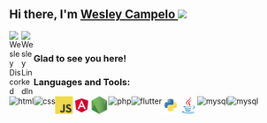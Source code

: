 ## Hi there, I'm [Wesley Campelo ](https://github.com/wesleycpdev/)<img src="https://github.com/TheDudeThatCode/TheDudeThatCode/blob/master/Assets/Hi.gif" width="29px">

<a href="wesleycpdev#2417">
  <img align="left" alt="Wesley Discord" width="22px" src="https://raw.githubusercontent.com/peterthehan/peterthehan/master/assets/discord.svg" />
</a>

<a href="https://www.linkedin.com/in/wesley-campelo/">
  <img align="left" alt="Wesley LinkedIn" width="22px" src="https://raw.githubusercontent.com/peterthehan/peterthehan/master/assets/linkedin.svg" />
</a>

<br/>

### Glad to see you here! &nbsp;

### Languages and Tools:

<a href="https://developer.mozilla.org/en-US/docs/Web/HTML" target="_blank">
    <img align="left" alt="html" height ="32px" src="https://www.vectorlogo.zone/logos/w3_html5/w3_html5-icon.svg">
</a>

<a href="https://developer.mozilla.org/en-US/docs/Web/CSS" target="_blank">
    <img align="left" alt="css" height ="32px" src="https://cdn4.iconfinder.com/data/icons/social-media-logos-6/512/121-css3-512.png">
</a>

<a href="https://www.javascript.com/" target="_blank"> 
    <img align="left" alt="javascript" height ="32px" src="https://raw.githubusercontent.com/github/explore/80688e429a7d4ef2fca1e82350fe8e3517d3494d/topics/javascript/javascript.png"> 
</a>

<a href="https://angular.io/" target="_blank"> 
    <img align="left" alt="angular" height ="32px" src="https://raw.githubusercontent.com/github/explore/80688e429a7d4ef2fca1e82350fe8e3517d3494d/topics/angular/angular.png"> 
</a>

<a href="https://nodejs.org" target="_blank">
    <img align="left" alt="Node.js" height ="32px" src="https://raw.githubusercontent.com/github/explore/80688e429a7d4ef2fca1e82350fe8e3517d3494d/topics/nodejs/nodejs.png"> 
</a>

<a href="https://www.php.net/" target="_blank">
 <img align="left" src="https://raw.githubusercontent.com/jmnote/z-icons/master/svg/php.svg" alt="php" height='32px'/> 
</a>

<a href="https://flutter.dev/" target="_blank">
    <img src="https://www.vectorlogo.zone/logos/flutterio/flutterio-icon.svg" align="left" alt="flutter" height='32px'/> 
</a>

<a href="https://www.python.org" target="_blank">
    <img align="left" alt="Python" height ="32px" src="https://raw.githubusercontent.com/github/explore/80688e429a7d4ef2fca1e82350fe8e3517d3494d/topics/python/python.png">
</a>

<a href="https://www.java.com" target="_blank">
    <img align="left" alt="Java" height ="32px" src="https://raw.githubusercontent.com/devicons/devicon/master/icons/java/java-original.svg"> 
</a>

<a href="https://www.mysql.com/" target="_blank">
    <img src="https://www.vectorlogo.zone/logos/mysql/mysql-icon.svg" align="left" alt="mysql" height='32px'/> 
</a>

<a href="https://www.mysql.com/" target="_blank">
    <img src="https://www.vectorlogo.zone/logos/mysql/prostgresql-icon.svg" align="left" alt="mysql" height='32px'/> 
</a>
